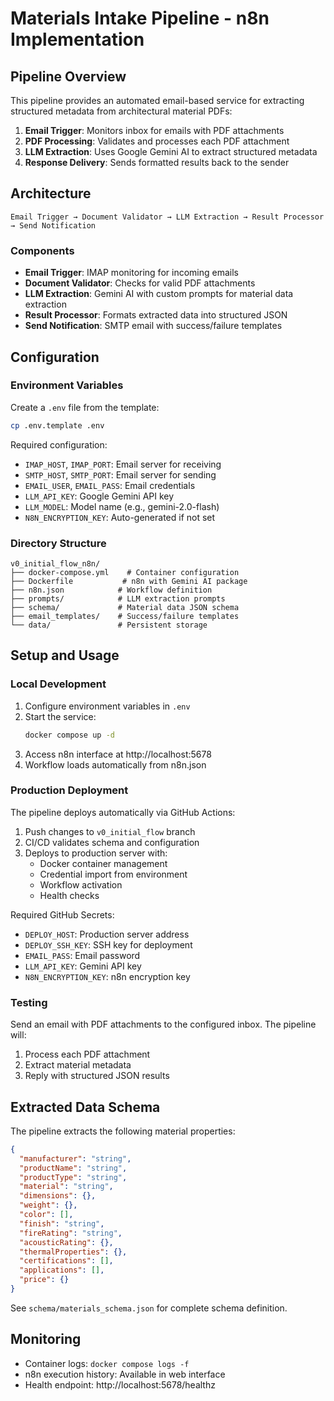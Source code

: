 # Materials Intake Pipeline - n8n Implementation

## Pipeline Overview

This pipeline provides an automated email-based service for extracting structured metadata from architectural material PDFs:

1. **Email Trigger**: Monitors inbox for emails with PDF attachments
2. **PDF Processing**: Validates and processes each PDF attachment
3. **LLM Extraction**: Uses Google Gemini AI to extract structured metadata
4. **Response Delivery**: Sends formatted results back to the sender

## Architecture

```
Email Trigger → Document Validator → LLM Extraction → Result Processor → Send Notification
```

### Components

- **Email Trigger**: IMAP monitoring for incoming emails
- **Document Validator**: Checks for valid PDF attachments
- **LLM Extraction**: Gemini AI with custom prompts for material data extraction
- **Result Processor**: Formats extracted data into structured JSON
- **Send Notification**: SMTP email with success/failure templates

## Configuration

### Environment Variables

Create a `.env` file from the template:

```bash
cp .env.template .env
```

Required configuration:
- `IMAP_HOST`, `IMAP_PORT`: Email server for receiving
- `SMTP_HOST`, `SMTP_PORT`: Email server for sending
- `EMAIL_USER`, `EMAIL_PASS`: Email credentials
- `LLM_API_KEY`: Google Gemini API key
- `LLM_MODEL`: Model name (e.g., gemini-2.0-flash)
- `N8N_ENCRYPTION_KEY`: Auto-generated if not set

### Directory Structure

```
v0_initial_flow_n8n/
├── docker-compose.yml    # Container configuration
├── Dockerfile           # n8n with Gemini AI package
├── n8n.json            # Workflow definition
├── prompts/            # LLM extraction prompts
├── schema/             # Material data JSON schema
├── email_templates/    # Success/failure templates
└── data/               # Persistent storage
```

## Setup and Usage

### Local Development

1. Configure environment variables in `.env`
2. Start the service:
   ```bash
   docker compose up -d
   ```
3. Access n8n interface at http://localhost:5678
4. Workflow loads automatically from n8n.json

### Production Deployment

The pipeline deploys automatically via GitHub Actions:

1. Push changes to `v0_initial_flow` branch
2. CI/CD validates schema and configuration
3. Deploys to production server with:
   - Docker container management
   - Credential import from environment
   - Workflow activation
   - Health checks

Required GitHub Secrets:
- `DEPLOY_HOST`: Production server address
- `DEPLOY_SSH_KEY`: SSH key for deployment
- `EMAIL_PASS`: Email password
- `LLM_API_KEY`: Gemini API key
- `N8N_ENCRYPTION_KEY`: n8n encryption key

### Testing

Send an email with PDF attachments to the configured inbox. The pipeline will:
1. Process each PDF attachment
2. Extract material metadata
3. Reply with structured JSON results

## Extracted Data Schema

The pipeline extracts the following material properties:

```json
{
  "manufacturer": "string",
  "productName": "string",
  "productType": "string",
  "material": "string",
  "dimensions": {},
  "weight": {},
  "color": [],
  "finish": "string",
  "fireRating": "string",
  "acousticRating": {},
  "thermalProperties": {},
  "certifications": [],
  "applications": [],
  "price": {}
}
```

See `schema/materials_schema.json` for complete schema definition.

## Monitoring

- Container logs: `docker compose logs -f`
- n8n execution history: Available in web interface
- Health endpoint: http://localhost:5678/healthz
